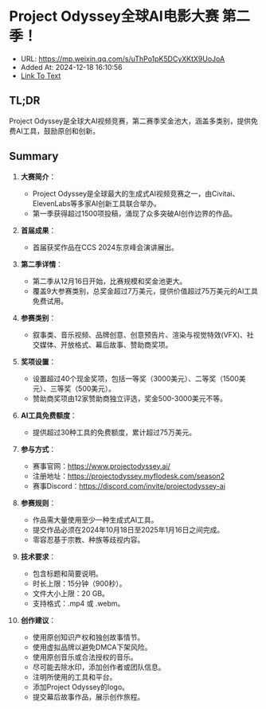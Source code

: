 # Project Odyssey全球AI电影大赛 第二季！
- URL: https://mp.weixin.qq.com/s/uThPo1pK5DCyXKtX9UoJoA
- Added At: 2024-12-18 16:10:56
- [Link To Text](2024-12-18-project-odyssey全球ai电影大赛-第二季！_raw.md)

## TL;DR
Project Odyssey是全球大AI视频竞赛，第二赛季奖金池大，涵盖多类别，提供免费AI工具，鼓励原创和创新。

## Summary
1. **大赛简介**：
   - Project Odyssey是全球最大的生成式AI视频竞赛之一，由Civitai、ElevenLabs等多家AI创新工具联合举办。
   - 第一季获得超过1500项投稿，涌现了众多突破AI创作边界的作品。

2. **首届成果**：
   - 首届获奖作品在CCS 2024东京峰会演讲展出。

3. **第二季详情**：
   - 第二季从12月16日开始，比赛规模和奖金池更大。
   - 覆盖9大参赛类别，总奖金超过7万美元，提供价值超过75万美元的AI工具免费试用。

4. **参赛类别**：
   - 叙事类、音乐视频、品牌创意、创意预告片、渲染与视觉特效(VFX)、社交媒体、开放格式、幕后故事、赞助商奖项。

5. **奖项设置**：
   - 设置超过40个现金奖项，包括一等奖（3000美元）、二等奖（1500美元）、三等奖（500美元）。
   - 赞助商奖项由12家赞助商独立评选，奖金500-3000美元不等。

6. **AI工具免费额度**：
   - 提供超过30种工具的免费额度，累计超过75万美元。

7. **参与方式**：
   - 赛事官网：https://www.projectodyssey.ai/
   - 注册地址：https://projectodyssey.myflodesk.com/season2
   - 赛事Discord：https://discord.com/invite/projectodyssey-ai

8. **参赛规则**：
   - 作品需大量使用至少一种生成式AI工具。
   - 提交作品必须在2024年10月18日至2025年1月16日之间完成。
   - 零容忍基于宗教、种族等歧视内容。

9. **技术要求**：
   - 包含标题和简要说明。
   - 时长上限：15分钟（900秒）。
   - 文件大小上限：20 GB。
   - 支持格式：.mp4 或 .webm。

10. **创作建议**：
    - 使用原创知识产权和独创故事情节。
    - 使用虚拟品牌以避免DMCA下架风险。
    - 使用原创音乐或合法授权的音乐。
    - 尽可能去除水印，添加创作者或团队信息。
    - 注明所使用的工具和平台。
    - 添加Project Odyssey的logo。
    - 提交幕后故事作品，展示创作旅程。
